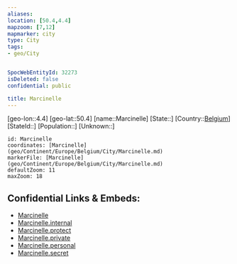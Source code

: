 ```yaml
---
aliases: 
location: [50.4,4.4]
mapzoom: [7,12] 
mapmarker: city 
type: City
tags:
- geo/City


SpocWebEntityId: 32273
isDeleted: false
confidential: public

title: Marcinelle
---
```

[geo-lon::4.4]
[geo-lat::50.4]
[name::Marcinelle]
[State::]
[Country::[Belgium](geo/Continent/Europe/Belgium.md)]
[StateId::]
[Population::]
[Unknown::]


```leaflet
id: Marcinelle
coordinates: [Marcinelle](geo/Continent/Europe/Belgium/City/Marcinelle.md)
markerFile: [Marcinelle](geo/Continent/Europe/Belgium/City/Marcinelle.md)
defaultZoom: 11 
maxZoom: 18
```


## Confidential Links & Embeds: 
- [Marcinelle](../../../../../../_public/geo/Continent/Europe/Belgium/City/Marcinelle.md) 
- [Marcinelle.internal](../../../../../../_internal/geo/Continent/Europe/Belgium/City/Marcinelle.internal.md) 
- [Marcinelle.protect](../../../../../../_protect/geo/Continent/Europe/Belgium/City/Marcinelle.protect.md) 
- [Marcinelle.private](../../../../../../_private/geo/Continent/Europe/Belgium/City/Marcinelle.private.md) 
- [Marcinelle.personal](../../../../../../_personal/geo/Continent/Europe/Belgium/City/Marcinelle.personal.md) 
- [Marcinelle.secret](../../../../../../_secret/geo/Continent/Europe/Belgium/City/Marcinelle.secret.md) 
